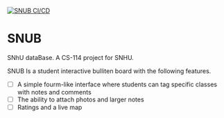 [![SNUB CI/CD](https://github.com/KenwoodFox/SNUB/actions/workflows/snub_workflow.yml/badge.svg)](https://github.com/KenwoodFox/SNUB/actions/workflows/snub_workflow.yml)

# SNUB
SNhU dataBase. A CS-114 project for SNHU.

SNUB Is a student interactive bulliten board with the following features.

 - [ ] A simple fourm-like interface where students can tag specific classes with notes and comments
 - [ ] The ability to attach photos and larger notes
 - [ ] Ratings and a live map
